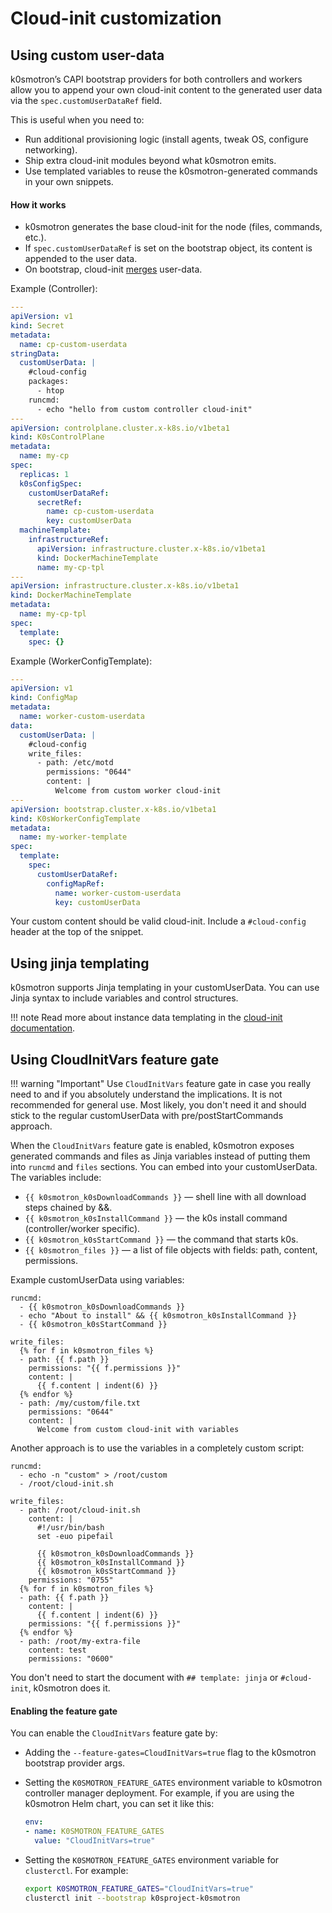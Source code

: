 # Cloud-init customization

## Using custom user-data

k0smotron’s CAPI bootstrap providers for both controllers and workers allow you to append your own cloud-init content to the generated user data via the `spec.customUserDataRef` field.

This is useful when you need to:

- Run additional provisioning logic (install agents, tweak OS, configure networking).
- Ship extra cloud-init modules beyond what k0smotron emits.
- Use templated variables to reuse the k0smotron-generated commands in your own snippets.

#### How it works

- k0smotron generates the base cloud-init for the node (files, commands, etc.).
- If `spec.customUserDataRef` is set on the bootstrap object, its content is appended to the user data.
- On bootstrap, cloud-init [merges](https://cloudinit.readthedocs.io/en/latest/reference/merging.html) user-data.

Example (Controller):

```yaml
---
apiVersion: v1
kind: Secret
metadata:
  name: cp-custom-userdata
stringData:
  customUserData: |
    #cloud-config
    packages:
      - htop
    runcmd:
      - echo "hello from custom controller cloud-init"
---
apiVersion: controlplane.cluster.x-k8s.io/v1beta1
kind: K0sControlPlane
metadata:
  name: my-cp
spec:
  replicas: 1
  k0sConfigSpec:
    customUserDataRef:
      secretRef:
        name: cp-custom-userdata
        key: customUserData
  machineTemplate:
    infrastructureRef:
      apiVersion: infrastructure.cluster.x-k8s.io/v1beta1
      kind: DockerMachineTemplate
      name: my-cp-tpl
---
apiVersion: infrastructure.cluster.x-k8s.io/v1beta1
kind: DockerMachineTemplate
metadata:
  name: my-cp-tpl
spec:
  template:
    spec: {}
```

Example (WorkerConfigTemplate):

```yaml
---
apiVersion: v1
kind: ConfigMap
metadata:
  name: worker-custom-userdata
data:
  customUserData: |
    #cloud-config
    write_files:
      - path: /etc/motd
        permissions: "0644"
        content: |
          Welcome from custom worker cloud-init
---
apiVersion: bootstrap.cluster.x-k8s.io/v1beta1
kind: K0sWorkerConfigTemplate
metadata:
  name: my-worker-template
spec:
  template:
    spec:
      customUserDataRef:
        configMapRef:
          name: worker-custom-userdata
          key: customUserData
```

Your custom content should be valid cloud-init. Include a `#cloud-config` header at the top of the snippet.

## Using jinja templating

k0smotron supports Jinja templating in your customUserData. You can use Jinja syntax to include variables and control structures.

!!! note 
    Read more about instance data templating in the [cloud-init documentation](https://cloudinit.readthedocs.io/en/latest/explanation/instancedata.html).

## Using CloudInitVars feature gate

!!! warning "Important"
    Use `CloudInitVars` feature gate in case you really need to and if you absolutely understand the implications. It is not recommended for general use.
    Most likely, you don't need it and should stick to the regular customUserData with pre/postStartCommands approach.

When the `CloudInitVars` feature gate is enabled, k0smotron exposes generated commands and files as Jinja variables instead of putting them into `runcmd` and `files` sections. You can embed into your customUserData. 
The variables include:

- `{{ k0smotron_k0sDownloadCommands }}` — shell line with all download steps chained by &&.
- `{{ k0smotron_k0sInstallCommand }}` — the k0s install command (controller/worker specific).
- `{{ k0smotron_k0sStartCommand }}` — the command that starts k0s.
- `{{ k0smotron_files }}` — a list of file objects with fields: path, content, permissions.

Example customUserData using variables:

```jinja
runcmd:
  - {{ k0smotron_k0sDownloadCommands }}
  - echo "About to install" && {{ k0smotron_k0sInstallCommand }}
  - {{ k0smotron_k0sStartCommand }}
  
write_files:
  {% for f in k0smotron_files %}
  - path: {{ f.path }}
    permissions: "{{ f.permissions }}"
    content: |
      {{ f.content | indent(6) }}
  {% endfor %}
  - path: /my/custom/file.txt
    permissions: "0644"
    content: |
      Welcome from custom cloud-init with variables
```

Another approach is to use the variables in a completely custom script:

```jinja
runcmd:
  - echo -n "custom" > /root/custom
  - /root/cloud-init.sh
  
write_files:
  - path: /root/cloud-init.sh
    content: |
      #!/usr/bin/bash
      set -euo pipefail
  
      {{ k0smotron_k0sDownloadCommands }}
      {{ k0smotron_k0sInstallCommand }}
      {{ k0smotron_k0sStartCommand }}
    permissions: "0755"
  {% for f in k0smotron_files %}
  - path: {{ f.path }}
    content: |
      {{ f.content | indent(6) }}
    permissions: "{{ f.permissions }}"
  {% endfor %}
  - path: /root/my-extra-file
    content: test
    permissions: "0600"
```

You don't need to start the document with `## template: jinja` or `#cloud-init`, k0smotron does it.

#### Enabling the feature gate

You can enable the `CloudInitVars` feature gate by:

- Adding the `--feature-gates=CloudInitVars=true` flag to the k0smotron bootstrap provider args.
- Setting the `K0SMOTRON_FEATURE_GATES` environment variable to k0smotron controller manager deployment. For example, if you are using the k0smotron Helm chart, you can set it like this:

  ```yaml
  env:
  - name: K0SMOTRON_FEATURE_GATES
    value: "CloudInitVars=true"
  ```
  
- Setting the `K0SMOTRON_FEATURE_GATES` environment variable for `clusterctl`. For example:

  ```bash
  export K0SMOTRON_FEATURE_GATES="CloudInitVars=true"
  clusterctl init --bootstrap k0sproject-k0smotron
  ```
